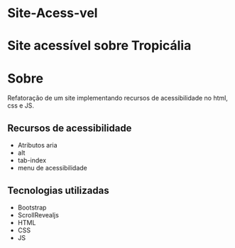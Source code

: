 # Site-Acess-vel
# Site acessível sobre Tropicália
# Sobre

Refatoração de um site implementando recursos de
acessibilidade no html, css e JS.
## Recursos de acessibilidade
- Atributos aria
- alt
- tab-index
- menu de acessibilidade
## Tecnologias utilizadas
- Bootstrap
- ScrollRevealjs
- HTML
- CSS
- JS
